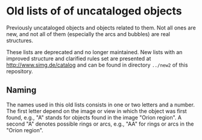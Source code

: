# Old lists of of uncataloged objects

Previously uncataloged objects and objects related to them. Not all ones are
new, and not all of them (especially the arcs and bubbles) are real structures.

These lists are deprecated and no longer maintained. New lists with an improved
structure and clarified rules set are presented at 
<http://www.simg.de/catalog> and can be found in directory `../new2` of this
repository.

## Naming

The names used in this old lists consists in one or two letters and a number.
The first letter depend on the image or view in which the object was first
found, e.g., "A" stands for objects found in the image "Orion region". A second
"A" denotes possible rings or arcs, e.g., "AA" for rings or arcs in the "Orion
region".

